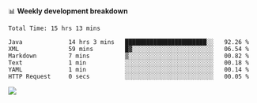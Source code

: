 

📊 **Weekly development breakdown**
<!--START_SECTION:waka-->

```text
Total Time: 15 hrs 13 mins

Java             14 hrs 3 mins   ███████████████████████░░   92.26 %
XML              59 mins         █▓░░░░░░░░░░░░░░░░░░░░░░░   06.54 %
Markdown         7 mins          ▒░░░░░░░░░░░░░░░░░░░░░░░░   00.82 %
Text             1 min           ░░░░░░░░░░░░░░░░░░░░░░░░░   00.18 %
YAML             1 min           ░░░░░░░░░░░░░░░░░░░░░░░░░   00.14 %
HTTP Request     0 secs          ░░░░░░░░░░░░░░░░░░░░░░░░░   00.05 %
```

<!--END_SECTION:waka-->

<p align="left" dir="auto">
  <a href="#">
    <img src="https://github-readme-stats.vercel.app/api?username=JiHongYuan&show_icons=true&inc">
  </a>
</p>
